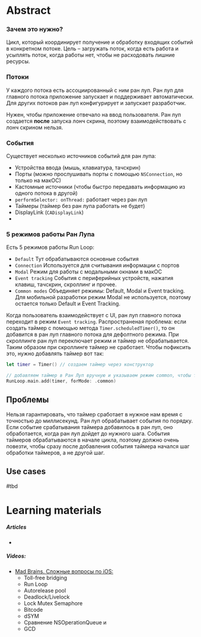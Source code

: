 # Abstract

### Зачем это нужно?
Цикл, который координирует получение и обработку входящих событий в конкретном потоке. 
Цель – загружать поток, когда есть работа и усыплять поток, когда работы нет, чтобы не расходовать лишние ресурсы.

### Потоки
У каждого потока есть ассоциированный с ним ран луп. Ран луп для главного потока приложение запускает и поддерживает автоматически. Для других потоков ран луп конфигурирует и запускает разработчик.

Нужен, чтобы приложение отвечало на ввод пользователя. Ран луп создается __после__ запуска лонч скрина, поэтому взаимодействовать с лонч скрином нельзя.

### События
Существует несколько источников событий для ран лупа:
- Устройства ввода (мышь, клавиатура, тачскрин)
- Порты (можно прослушивать порты с помощью `NSConnection`, но только на макОС)
- Кастомные источники (чтобы быстро передавать информацию из одного потока в другой)
- `performSelector: onThread:`  работает через ран луп
- Таймеры (таймер без ран лупа работать не будет)
- DisplayLink (`CADisplayLink`)
- 

### 5 режимов работы Ран Лупа
Есть 5 режимов работы Run Loop:
- `Default`
  Тут обрабатываются основные события
- `Connection`
  Используется для считывания информации с портов 
- `Modal`
  Режим для работы с модальными окнами в макОС
- `Event tracking`
  События с периферийных устройств, нажатия клавиш, тачскрин, скроллинг и прочее.
- `Common modes`
  Объединяет режимы: Default, Modal и Event tracking. Для мобильной разработки режим Modal не используется, поэтому остается только Default и Event Tracking.

Когда пользователь взаимодействует с UI, ран луп главного потока переходит в режим `Event tracking`.
Распространеная проблема: если создать таймер с помощью метода `Timer.scheduledTimer()`, то он добавится в ран луп главного потока для дефолтного режима. При скроллинге ран луп переключает режим и таймер не обрабатывается. Таким образом при скроллинге таймер не сработает. Чтобы пофиксить это, нужно добавлять таймер вот так:
```swift 
let timer = Timer() // создаем таймер через конструктор

// добавляем таймер в Ран Луп вручную и указываем режим common, чтобы таймер обрабатывался и в deafult и в режиме event tracking
RunLoop.main.add(timer, forMode: .common)
```

## Проблемы
Нельзя гарантировать, что таймер сработает в нужное нам время с точностью до миллисекунд. Ран луп обрабатывает события по порядку. Если событие срабатывания таймера добавилось в ран луп, оно обработается, когда ран луп дойдет до нужного шага. События таймеров обрабатываются в начале цикла, поэтому должно очень повезти, чтобы сразу после добавления события таймера начался шаг обработки таймеров, а не другой шаг.

## Use cases
#tbd 

# Learning materials
##### Articles
- 
##### Videos:
- [Mad Brains. Сложные вопросы по iOS: ](https://www.youtube.com/watch?v=pWXgH-GbRSU)
	- Toll-free bridging
	- Run Loop
	- Autorelease pool
	- Deadlock/Livelock
	- Lock Mutex Semaphore
	- Bitcode
	- dSYM
	- Сравнение NSOperationQueue и
	- GCD
